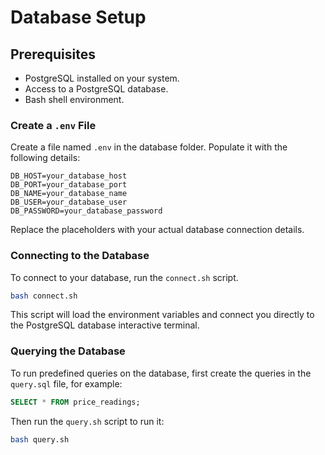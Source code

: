 
# Database Setup

## Prerequisites

- PostgreSQL installed on your system.
- Access to a PostgreSQL database.
- Bash shell environment.


### Create a `.env` File

Create a file named `.env` in the database folder. 
Populate it with the following details:

```env
DB_HOST=your_database_host
DB_PORT=your_database_port
DB_NAME=your_database_name
DB_USER=your_database_user
DB_PASSWORD=your_database_password
```

Replace the placeholders with your actual database connection details.


### Connecting to the Database

To connect to your database, run the `connect.sh` script.

```bash
bash connect.sh
```

This script will load the environment variables and connect you directly to the PostgreSQL database interactive terminal.

### Querying the Database

To run predefined queries on the database, first create the queries in the `query.sql` file, for example: 
```sql
SELECT * FROM price_readings;
```
Then run the `query.sh` script to run it:

```bash
bash query.sh
```

